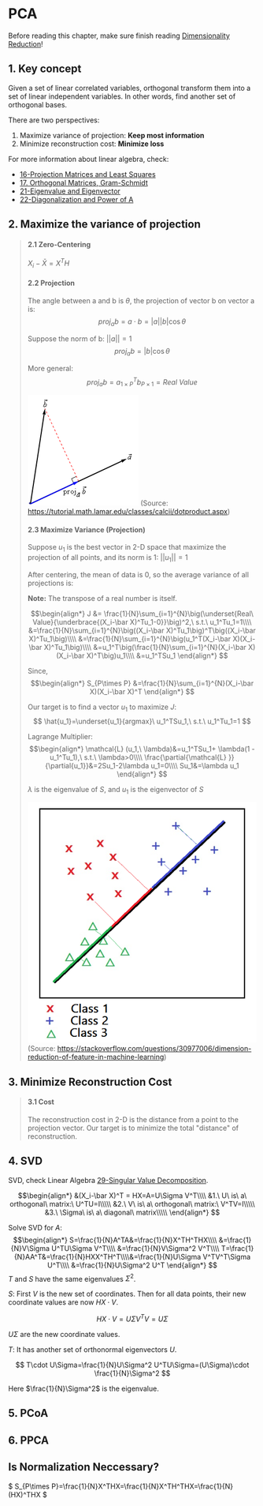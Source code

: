 # PCA

Before reading this chapter, make sure finish reading [Dimensionality Reduction](https://github.com/uttgeorge/Machine-Learning-Models/blob/master/Dimensionality%20Reduction/Dimensionality%20Reduction.md)!

## 1. Key concept

Given a set of linear correlated variables, orthogonal transform them into a set of linear independent variables. In other words, find another set of orthogonal bases.

There are two perspectives:
1. Maximize variance of projection: **Keep most information**
2. Minimize reconstruction cost: **Minimize loss**

For more information about linear algebra, check:
* [16-Projection Matrices and Least Squares](https://github.com/uttgeorge/Linear-Algebra/blob/master/16-Projection%20Matrices%20and%20Least%20Squares.pdf)
* [17. Orthogonal Matrices, Gram-Schmidt](https://github.com/uttgeorge/Linear-Algebra/blob/master/17.%20Orthogonal%20Matrices%2C%20Gram-Schmidt.pdf)
* [21-Eigenvalue and Eigenvector](https://github.com/uttgeorge/Linear-Algebra/blob/master/21-Eigenvalue%20and%20Eigenvector.pdf)
* [22-Diagonalization and Power of A](https://github.com/uttgeorge/Linear-Algebra/blob/master/22-Diagonalization%20and%20Power%20of%20A.pdf)

## 2. Maximize the variance of projection

> #### 2.1 Zero-Centering
> 
> $X_i-\bar X = X^TH$
> 
> #### 2.2 Projection
> 
> The angle between a and b is $\theta$, the projection of vector b on vector a is:
> $$
> proj_ab=a\cdot b=|a||b|\cos\theta
> $$
> 
> Suppose the norm of b: $||a||=1$
> $$
> proj_ab=|b|\cos\theta
> $$ 
> 
> More general: 
> $$
> proj_ab=a_{1\times P}^Tb_{P\times 1}=Real\ Value
> $$ 
> 
> ![-w225](media/15926028671995/15926780475394.png)
> (Source: https://tutorial.math.lamar.edu/classes/calcii/dotproduct.aspx)
> 
> #### 2.3 Maximize Variance (Projection)
> 
> Suppose $u_1$ is the best vector in 2-D space that maximize the projection of all points, and its norm is 1: $||u_1||=1$
> 
> After centering, the mean of data is 0, so the average variance of all projections is:
> 
> **Note:** The transpose of a real number is itself.
> 
> $$\begin{align*}
> J &= \frac{1}{N}\sum_{i=1}^{N}\big(\underset{Real\ Value}{\underbrace{(X_i-\bar X)^Tu_1-0}}\big)^2,\ s.t.\ u_1^Tu_1=1\\\\
> &=\frac{1}{N}\sum_{i=1}^{N}\big((X_i-\bar X)^Tu_1\big)^T\big((X_i-\bar X)^Tu_1\big)\\\\
> &=\frac{1}{N}\sum_{i=1}^{N}\big(u_1^T(X_i-\bar X)(X_i-\bar X)^Tu_1\big)\\\\
> &=u_1^T\big(\frac{1}{N}\sum_{i=1}^{N}(X_i-\bar X)(X_i-\bar X)^T\big)u_1\\\\
> &=u_1^TSu_1
> \end{align*}
> $$
> 
> Since, 
> $$\begin{align*}
> S_{P\times P} &=\frac{1}{N}\sum_{i=1}^{N}(X_i-\bar X)(X_i-\bar X)^T
> \end{align*}
> $$
> 
> Our target is to find a vector $u_1$ to maximize $J$:
> $$
> \hat{u_1}=\underset{u_1}{argmax}\ u_1^TSu_1,\ s.t.\ u_1^Tu_1=1
> $$ 
> 
> Lagrange Multiplier:
> $$\begin{align*}
> \mathcal{L} (u_1,\ \lambda)&=u_1^TSu_1+ \lambda(1 - u_1^Tu_1),\ s.t.\ \lambda>0\\\\
> \frac{\partial{\mathcal{L} }}{\partial{u_1}}&=2Su_1-2\lambda u_1=0\\\\
> Su_1&=\lambda u_1
> \end{align*}
> $$
> 
> $\lambda$ is the eigenvalue of $S$, and $u_1$ is the eigenvector of $S$
> 
> 
> ![-w427](media/15926028671995/15926785847651.png)
> (Source: https://stackoverflow.com/questions/30977006/dimension-reduction-of-feature-in-machine-learning)
> 
> 

## 3. Minimize Reconstruction Cost
> #### 3.1  Cost
> 
> The reconstruction cost in 2-D is the distance from a point to the projection vector. Our target is to minimize the total "distance" of reconstruction.




## 4. SVD

SVD, check Linear Algebra [29-Singular Value Decomposition](https://github.com/uttgeorge/Linear-Algebra/blob/master/29-Singular%20Value%20Decomposition.pdf).

$$\begin{align*}
&(X_i-\bar X)^T  = HX=A=U\Sigma V^T\\\\
&1.\ U\ is\ a\ orthogonal\ matrix:\ U^TU=I\\\\\
&2.\ V\ is\ a\ orthogonal\ matrix:\ V^TV=I\\\\\
&3.\ \Sigma\ is\ a\ diagonal\ matrix\\\\\
\end{align*}
$$

Solve SVD for $A$:
$$\begin{align*}
S=\frac{1}{N}A^TA&=\frac{1}{N}X^TH^THX\\\\
&=\frac{1}{N}V\Sigma U^TU\Sigma V^T\\\\
&=\frac{1}{N}V\Sigma^2 V^T\\\\
T=\frac{1}{N}AA^T&=\frac{1}{N}HXX^TH^T\\\\&=\frac{1}{N}U\Sigma V^TV^T\Sigma U^T\\\\
&=\frac{1}{N}U\Sigma^2 U^T
\end{align*}
$$
$T$ and $S$ have the same eigenvalues $\Sigma^2$. 

$S$:
First $V$ is the new set of coordinates. Then for all data points, their new coordinate values are now $HX\cdot V$. 

$$HX\cdot V=U\Sigma V^TV=U\Sigma$$

$U\Sigma$ are the new coordinate values.


$T$:
It has another set of orthonormal eigenvectors $U$.

$$
T\cdot U\Sigma=\frac{1}{N}U\Sigma^2 U^TU\Sigma=(U\Sigma)\cdot \frac{1}{N}\Sigma^2
$$ 

Here $\frac{1}{N}\Sigma^2$ is the eigenvalue.

## 5. PCoA

## 6. PPCA


## Is Normalization Neccessary?

$
S_{P\times P}=\frac{1}{N}X^THX=\frac{1}{N}X^TH^THX=\frac{1}{N}(HX)^THX
$
